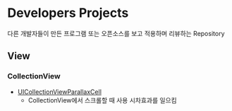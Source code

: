 # Developers Projects

다른 개발자들이 만든 프로그램 또는 오픈소스를 보고 적용하며 리뷰하는 Repository

## View

### CollectionView

* [UICollectionViewParallaxCell](./Documents/UICollectionViewParallaxCellProject.md)
  - CollectionView에서 스크롤할 때 사용 시차효과를 일으킴

   
